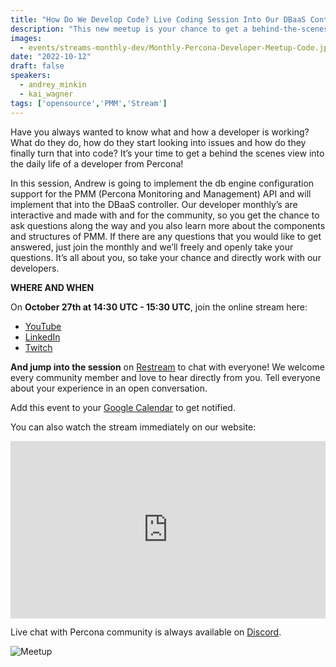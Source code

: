 ```yaml
---
title: "How Do We Develop Code? Live Coding Session Into Our DBaaS Controller- October 2022"
description: "This new meetup is your chance to get a behind-the-scenes view and to directly interact in person with our engineers. We’ll discuss development practices, tools, projects, frameworks, and many more engineering-focused topics that we are working on at Percona."
images:
  - events/streams-monthly-dev/Monthly-Percona-Developer-Meetup-Code.jpg
date: "2022-10-12"
draft: false
speakers:
  - andrey_minkin
  - kai_wagner
tags: ['opensource','PMM','Stream']
---
```


Have you always wanted to know what and how a developer is working? What do they do, how do they start looking into issues and how do they finally turn that into code? It’s your time to get a behind the scenes view into the daily life of a developer from Percona! 

In this session, Andrew is going to implement the db engine configuration support for the PMM (Percona Monitoring and Management) API and will implement that into the DBaaS controller. Our developer monthly’s are interactive and made with and for the community, so you get the chance to ask questions along the way and you also learn more about the components and structures of PMM. If there are any questions that you would like to get answered, just join the monthly and we’ll freely and openly take your questions. It’s all about you, so take your chance and directly work with our developers. 

**WHERE AND WHEN**

On **October 27th at 14:30 UTC - 15:30 UTC**, join the online stream here:

* [YouTube](https://www.youtube.com/watch?v=m-FKVdzYm6k)
* [LinkedIn](https://www.linkedin.com/video/event/urn:li:ugcPost:6986354343889281024/)
* [Twitch](https://www.twitch.tv/perconacommunity)

**And jump into the session** on [Restream](https://app.restream.io/new-event-invitation/TkVBR1BNeXua3-wXmE1jiW1Anr82vDU/email) to chat with everyone! We welcome every community member and love to hear directly from you. Tell everyone about your experience in an open conversation.

Add this event to your [Google Calendar](https://calendar.google.com/event?action=TEMPLATE&tmeid=MjcyMHJkZnRjZ2RrdGVvZWlpMG04bHU3YzJfMjAyMjEwMjVUMTQwMDAwWiBjX3NsaG5uaTIxdm9wNnI2MWt0OGFpMjZsNjRnQGc&tmsrc=c_slhnni21vop6r61kt8ai26l64g%40group.calendar.google.com&scp=ALL) to get notified.

You can also watch the stream immediately on our website: 

<div style="padding:56.25% 0 0 0;position:relative;"><iframe src="https://player.restream.io/?token=1820632d6b004d84a0723632e6ba9980" allow="autoplay" allowfullscreen frameborder="0" style="position:absolute;top:0;left:0;width:100%;height:100%;"/></iframe></div>

Live chat with Percona community is always available on [Discord](http://per.co.na/discord).

![Meetup](events/streams-monthly-dev/Monthly-Percona-Developer-Meetup-Code.jpg)

